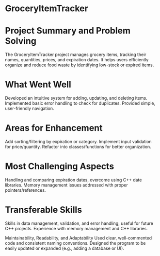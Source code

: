 # GroceryItemTracker

# Project Summary and Problem Solving
The GroceryItemTracker project manages grocery items, tracking their names, quantities, prices, and expiration dates. It helps users efficiently organize and reduce food waste by identifying low-stock or expired items.

# What Went Well
Developed an intuitive system for adding, updating, and deleting items.
Implemented basic error handling to check for duplicates.
Provided simple, user-friendly navigation.


# Areas for Enhancement
Add sorting/filtering by expiration or category.
Implement input validation for price/quantity.
Refactor into classes/functions for better organization.


# Most Challenging Aspects
Handling and comparing expiration dates, overcome using C++ date libraries.
Memory management issues addressed with proper pointers/references.


# Transferable Skills
Skills in data management, validation, and error handling, useful for future C++ projects.
Experience with memory management and C++ libraries.


Maintainability, Readability, and Adaptability
Used clear, well-commented code and consistent naming conventions.
Designed the program to be easily updated or expanded (e.g., adding a database or UI).
